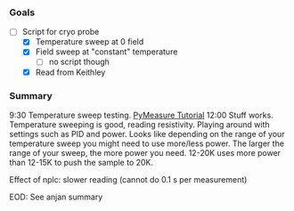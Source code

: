 ### Goals
- [ ] Script for cryo probe
	- [x] Temperature sweep at 0 field
	- [x] Field sweep at "constant" temperature
		- [ ] no script though
	- [x] Read from Keithley

### Summary
9:30 Temperature sweep testing. [PyMeasure Tutorial](https://github.com/pymeasure/pymeasure/blob/master/examples/Current-Voltage%20Measurements/iv_keithley.py)
12:00 Stuff works. Temperature sweeping is good, reading resistivity. Playing around with settings such as PID and power. Looks like depending on the range of your temperature sweep you might need to use more/less power. The larger the range of your sweep, the more power you need. 12-20K uses more power than 12-15K to push the sample to 20K.

Effect of nplc: slower reading (cannot do 0.1 s per measurement)

EOD: See anjan summary